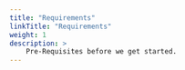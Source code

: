 ```yaml
---
title: "Requirements"
linkTitle: "Requirements"
weight: 1
description: >
    Pre-Requisites before we get started.
---
```

